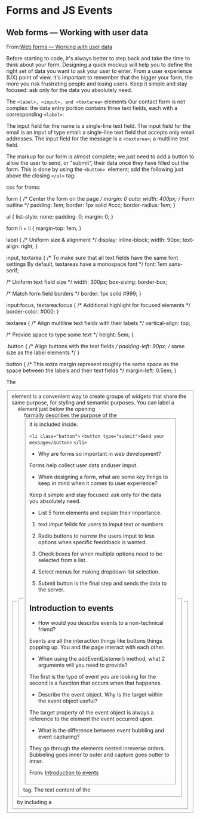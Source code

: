 # Forms and JS Events

## Web forms — Working with user data

From:[Web forms — Working with user data](https://developer.mozilla.org/en-US/docs/Learn/Forms)

Before starting to code, it's always better to step back and take the time to think about your form. Designing a quick mockup will help you to define the right set of data you want to ask your user to enter. From a user experience (UX) point of view, it's important to remember that the bigger your form, the more you risk frustrating people and losing users. Keep it simple and stay focused: ask only for the data you absolutely need.

The `<label>, <input>, and <textarea>` elements
Our contact form is not complex: the data entry portion contains three text fields, each with a corresponding `<label>`:

The input field for the name is a single-line text field.
The input field for the email is an input of type email: a single-line text field that accepts only email addresses.
The input field for the message is a `<textarea>`; a multiline text field.

The markup for our form is almost complete; we just need to add a button to allow the user to send, or "submit", their data once they have filled out the form. This is done by using the `<button> `element; add the following just above the closing `</ul>` tag:

css for froms:

form {
  /* Center the form on the page */
  margin: 0 auto;
  width: 400px;
  /* Form outline */
  padding: 1em;
  border: 1px solid #ccc;
  border-radius: 1em;
}

ul {
  list-style: none;
  padding: 0;
  margin: 0;
}

form li + li {
  margin-top: 1em;
}

label {
  /* Uniform size & alignment */
  display: inline-block;
  width: 90px;
  text-align: right;
}

input,
textarea {
  /* To make sure that all text fields have the same font settings
     By default, textareas have a monospace font */
  font: 1em sans-serif;

  /* Uniform text field size */
  width: 300px;
  box-sizing: border-box;

  /* Match form field borders */
  border: 1px solid #999;
}

input:focus,
textarea:focus {
  /* Additional highlight for focused elements */
  border-color: #000;
}

textarea {
  /* Align multiline text fields with their labels */
  vertical-align: top;

  /* Provide space to type some text */
  height: 5em;
}

.button {
  /* Align buttons with the text fields */
  padding-left: 90px; /* same size as the label elements */
}

button {
  /* This extra margin represent roughly the same space as the space
     between the labels and their text fields */
  margin-left: 0.5em;
}

The <fieldset> element is a convenient way to create groups of widgets that share the same purpose, for styling and semantic purposes. You can label a <fieldset> by including a <legend> element just below the opening <fieldset> tag. The text content of the <legend> formally describes the purpose of the <fieldset> it is included inside.

`<li class="button">`
  `<button type="submit">Send your message</button>`
`</li>`

- Why are forms so important in web development?

Forms help collect user data anduser imput.

- When designing a form, what are some key things to keep in mind when it comes to user experience?

Keep it simple and stay focused: ask only for the data you absolutely need.

- List 5 form elements and explain their importance.

1. text imput feilds for users to imput text or numbers

2. Radio buttons to narrow the users imput to less options when specific feeddback is wanted.

3. Check boxes for when multiple options need to be selected from a list.

4. Select menus for making dropdown list selection.

5. Submit button is the final step and sends the data to the server.

## Introduction to events

- How would you describe events to a non-technical friend?

Events are all the interaction things like buttons things popping up. You and the page interact with each other.

- When using the addEventListener() method, what 2 arguments will you need to provide?

The first is the type of event you are looking for the second is a function that occurs when that happenes.

- Describe the event object. Why is the target within the event object useful?

The target property of the event object is always a reference to the element the event occurred upon.

- What is the difference between event bubbling and event capturing?

They go through the elements nested inreverse orders. Bubbeling goes inner to outer and capture goes outter to inner.

From: [Introduction to events](https://developer.mozilla.org/en-US/docs/Learn/JavaScript/Building_blocks/Events)


